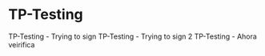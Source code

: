 # TP-Testing
TP-Testing - Trying to sign
TP-Testing - Trying to sign 2
TP-Testing - Ahora veirifica
